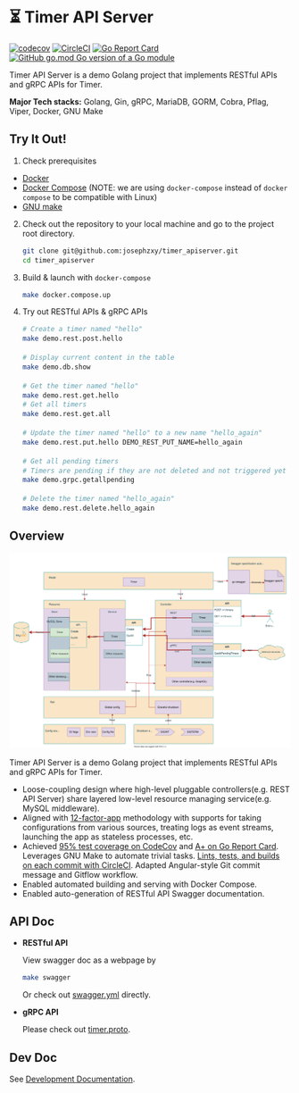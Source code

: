 # ⏳ Timer API Server
[![codecov](https://codecov.io/gh/josephzxy/timer_apiserver/branch/develop/graph/badge.svg?token=AU3193CPC3)](https://codecov.io/gh/josephzxy/timer_apiserver)
[![CircleCI](https://circleci.com/gh/josephzxy/timer_apiserver.svg?style=svg)](https://circleci.com/gh/josephzxy/timer_apiserver)
[![Go Report Card](https://goreportcard.com/badge/github.com/josephzxy/timer_apiserver)](https://goreportcard.com/report/github.com/josephzxy/timer_apiserver)
[![GitHub go.mod Go version of a Go module](https://img.shields.io/github/go-mod/go-version/josephzxy/timer_apiserver.svg)](https://github.com/josephzxy/timer_apiserver)

Timer API Server is a demo Golang project that implements RESTful APIs and gRPC APIs for Timer.

**Major Tech stacks:**
Golang, Gin, gRPC, MariaDB, GORM, Cobra, Pflag, Viper, Docker, GNU Make

## Try It Out!

1. Check prerequisites
  - [Docker](https://docs.docker.com/get-docker/)
  - [Docker Compose](https://docs.docker.com/compose/install/) (NOTE: we are using  `docker-compose` instead of  `docker compose` to be compatible with Linux)
  - [GNU make](https://www.gnu.org/software/make/)

2. Check out the repository to your local machine and go to the project root directory.
    ```sh
    git clone git@github.com:josephzxy/timer_apiserver.git
    cd timer_apiserver
    ```

3. Build & launch with `docker-compose`
    ```sh
    make docker.compose.up
    ```
4. Try out RESTful APIs & gRPC APIs
    ```sh
    # Create a timer named "hello"
    make demo.rest.post.hello

    # Display current content in the table
    make demo.db.show

    # Get the timer named "hello"
    make demo.rest.get.hello
    # Get all timers
    make demo.rest.get.all

    # Update the timer named "hello" to a new name "hello_again"
    make demo.rest.put.hello DEMO_REST_PUT_NAME=hello_again
    
    # Get all pending timers
    # Timers are pending if they are not deleted and not triggered yet
    make demo.grpc.getallpending

    # Delete the timer named "hello_again"
    make demo.rest.delete.hello_again
    ```

## Overview

[![System overview](docs/images/system_overview.svg)](https://drive.google.com/file/d/1B9L1sRXv4_FnJyslSze-C8GQ56jMQzyy/view?usp=sharing)

Timer API Server is a demo Golang project that implements RESTful APIs and gRPC APIs for Timer.

- Loose-coupling design where high-level pluggable controllers(e.g. REST API Server) share layered low-level resource managing service(e.g. MySQL middleware).
- Aligned with [12-factor-app](https://12factor.net/) methodology with supports for taking configurations from various sources, treating logs as event streams, launching the app as stateless processes, etc.
- Achieved [95% test coverage on CodeCov](https://app.codecov.io/gh/josephzxy/timer_apiserver) and [A+ on Go Report Card](https://goreportcard.com/report/github.com/josephzxy/timer_apiserver). Leverages GNU Make to automate trivial tasks. [Lints, tests, and builds on each commit with CircleCI](https://circleci.com/gh/josephzxy/timer_apiserver). Adapted Angular-style Git commit message and Gitflow workflow.
- Enabled automated building and serving with Docker Compose.
- Enabled auto-generation of RESTful API Swagger documentation.

## API Doc
- **RESTful API**

    View swagger doc as a webpage by
    ```bash
    make swagger
    ```
    Or check out [swagger.yml](api/rest/swagger/swagger.yml) directly.

- **gRPC API**

    Please check out [timer.proto](api/grpc/timer.proto).

## Dev Doc
See [Development Documentation](docs/dev/development.md).
